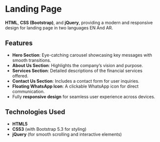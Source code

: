 # Landing Page

**HTML**, **CSS (Bootstrap)**, and **jQuery**, providing a modern and responsive design for landing page in two languages EN And AR.

## Features
- **Hero Section**: Eye-catching carousel showcasing key messages with smooth transitions.
- **About Us Section**: Highlights the company’s vision and purpose.
- **Services Section**: Detailed descriptions of the financial services offered.
- **Contact Us Section**: Includes a contact form for user inquiries.
- **Floating WhatsApp Icon**: A clickable WhatsApp icon for direct communication.
- Fully **responsive design** for seamless user experience across devices.

## Technologies Used
- **HTML5**
- **CSS3** (with Bootstrap 5.3 for styling)
- **jQuery** (for smooth scrolling and interactive elements)
